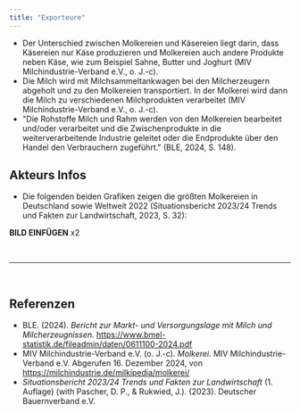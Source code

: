 ```yaml
---
title: "Exporteure"
---
```


- Der Unterschied zwischen Molkereien und Käsereien liegt darin, dass Käsereien nur Käse produzieren und Molkereien auch andere Produkte neben Käse, wie zum Beispiel Sahne, Butter und Joghurt (MIV Milchindustrie-Verband e.V., o. J.-c).
- Die Milch wird mit Milchsammeltankwagen bei den Milcherzeugern abgeholt und zu den Molkereien transportiert. In der Molkerei wird dann die Milch zu verschiedenen Milchprodukten verarbeitet (MIV Milchindustrie-Verband e.V., o. J.-c).
- "Die Rohstoffe Milch und Rahm werden von den Molkereien bearbeitet und/oder verarbeitet und die Zwischenprodukte in die weiterverarbeitende Industrie geleitet oder die Endprodukte über den Handel den Verbrauchern zugeführt." (BLE, 2024, S. 148).

## Akteurs Infos
- Die folgenden beiden Grafiken zeigen die größten Molkereien in Deutschland sowie Weltweit 2022 (Situationsbericht 2023/24 Trends und Fakten zur Landwirtschaft, 2023, S. 32):

**BILD EINFÜGEN** x2



<br>

---

<br> 

## Referenzen
- BLE. (2024). *Bericht zur Markt- und Versorgungslage mit Milch und Milcherzeugnissen.* <https://www.bmel-statistik.de/fileadmin/daten/0611100-2024.pdf>
- MIV Milchindustrie-Verband e.V. (o. J.-c). *Molkerei.* MIV Milchindustrie-Verband e.V. Abgerufen 16. Dezember 2024, von <https://milchindustrie.de/milkipedia/molkerei/>
- *Situationsbericht 2023/24 Trends und Fakten zur Landwirtschaft* (1. Auflage) (with Pascher, D. P., & Rukwied, J.). (2023). Deutscher Bauernverband e.V.
